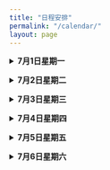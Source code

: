 ```yaml
---
title: "日程安排"
permalink: "/calendar/"
layout: page
---
```


<p>
<details>
<summary><b>7月1日星期一</b></summary>
8:30-9:30： 报到
  <br>
9:40-10:40：田垠（第一节）
  <br>
10:50-11:50：周正一（第一节）
  <br>
14:00-15:00：李琼玲（第一节）
  <br>
15:10-16:10：李琼玲（第二节）
  <br>
16:20-17:20：周正一（习题课）
</details>
</p> 

<p>
<details>
<summary><b>7月2日星期二</b></summary>
8:30-9:30： 周正一（第二节）
  <br>
9:40-10:40：周正一（第三节）
  <br>
10:50-11:50：李琼玲（习题课）
  <br>
14:00-15:00：李琼玲（第三节）
  <br>
15:10-16:10：杨文元（第一节）
  <br>
16:20-17:20：田垠（习题课）
</details>
</p> 

<p>
<details>
<summary><b>7月3日星期三</b></summary>
8:30-9:30： 李琼玲（第四节）
  <br>
9:40-10:40：周正一（第四节）
  <br>
10:50-11:50：周正一（习题课）
  <br>
14:00-15:00：田垠（第二节）
  <br>
15:10-16:10：吴惟为（第一节）
  <br>
16:20-17:20：李琼玲（习题课）
</details>
</p> 

<p>
<details>
<summary><b>7月4日星期四</b></summary>
8:30-9:30： 田垠（第三节）
  <br>
9:40-10:40：田垠（第四节）
  <br>
10:50-11:50：杨文元（习题课）
  <br>
14:00-15:00：杨文元（第二节）
  <br>
15:10-16:10：吴惟为（第二节）
  <br>
16:20-17:20：吴惟为（习题课）
</details>
</p> 


<p>
<details>
<summary><b>7月5日星期五</b></summary>
8:30-9:30： 杨文元（第三节）
  <br>
9：40-10:40：杨文元（第四节）
  <br>
10:50-11:50：杨文元（习题课）
  <br>
14：00-15:00：吴惟为（第三节）
  <br>
15:10-16:10：吴惟为（第四节）
  <br>
16:20-17:20：田垠（习题课）
</details>
</p> 

<p>
<details>
<summary><b>7月6日星期六</b></summary>
8:30-9:30： 吴惟为（习题课）
  <br>
更多活动待定
</details>
</p> 
